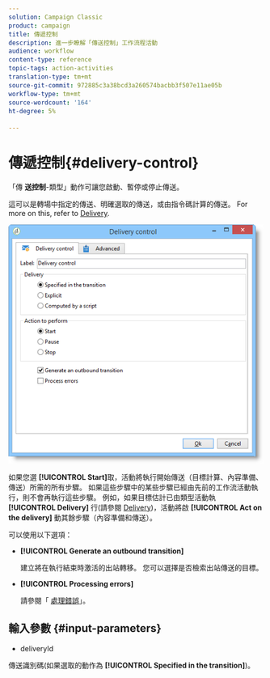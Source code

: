 ```yaml
---
solution: Campaign Classic
product: campaign
title: 傳遞控制
description: 進一步瞭解「傳送控制」工作流程活動
audience: workflow
content-type: reference
topic-tags: action-activities
translation-type: tm+mt
source-git-commit: 972885c3a38bcd3a260574bacbb3f507e11ae05b
workflow-type: tm+mt
source-wordcount: '164'
ht-degree: 5%

---
```



# 傳遞控制{#delivery-control}

「傳 **送控制**-類型」動作可讓您啟動、暫停或停止傳送。

這可以是轉場中指定的傳送、明確選取的傳送，或由指令碼計算的傳送。 For more on this, refer to [Delivery](../../workflow/using/delivery.md).

![](assets/edit_diffusion_act.png)

如果您選 **[!UICONTROL Start]**&#x200B;取，活動將執行開始傳送（目標計算、內容準備、傳送）所需的所有步驟。 如果這些步驟中的某些步驟已經由先前的工作流活動執行，則不會再執行這些步驟。 例如，如果目標估計已由類型活動執 **[!UICONTROL Delivery]** 行(請參閱 [Delivery](../../workflow/using/delivery.md))，活動將啟 **[!UICONTROL Act on the delivery]** 動其餘步驟（內容準備和傳送）。

可以使用以下選項：

* **[!UICONTROL Generate an outbound transition]**

   建立將在執行結束時激活的出站轉移。 您可以選擇是否檢索出站傳送的目標。

* **[!UICONTROL Processing errors]**

   請參閱「 [處理錯誤](../../workflow/using/monitoring-workflow-execution.md#processing-errors)」。

## 輸入參數 {#input-parameters}

* deliveryId

傳送識別碼(如果選取的動作為 **[!UICONTROL Specified in the transition]**)。

